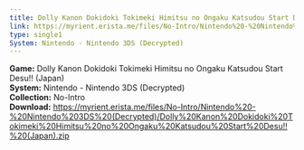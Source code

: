 ```yaml
---
title: Dolly Kanon Dokidoki Tokimeki Himitsu no Ongaku Katsudou Start Desu!! (Japan)
link: https://myrient.erista.me/files/No-Intro/Nintendo%20-%20Nintendo%203DS%20(Decrypted)/Dolly%20Kanon%20Dokidoki%20Tokimeki%20Himitsu%20no%20Ongaku%20Katsudou%20Start%20Desu!!%20(Japan).zip
type: single1
System: Nintendo - Nintendo 3DS (Decrypted)
---
```

<b>Game:</b> Dolly Kanon Dokidoki Tokimeki Himitsu no Ongaku Katsudou Start Desu!! (Japan)<br>
<b>System:</b> Nintendo - Nintendo 3DS (Decrypted)<br>
<b>Collection:</b> No-Intro<br>
<b>Download:</b> https://myrient.erista.me/files/No-Intro/Nintendo%20-%20Nintendo%203DS%20(Decrypted)/Dolly%20Kanon%20Dokidoki%20Tokimeki%20Himitsu%20no%20Ongaku%20Katsudou%20Start%20Desu!!%20(Japan).zip